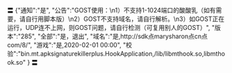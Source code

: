 〓
{"通知":"是",
"公告":"GOST使用：\n1）不支持1-1024端口的酸酸乳（如有需要，请自行用脚本版）\n2）GOST不支持域名，请自行解析。\n3）如GOST正在运行，UDP连不上网，则GOST问题，请自行检测（可复用别人的GOST）",
"版本":"285",
"全部":"是，退出",
"域名":"是,http://sdk点marysharon点cn点com/8/",
"游戏":"是,2020-02-01 00:00",
"校验":"bin.mt.apksignaturekillerplus.HookApplication,/lib/libmthook.so,libmthook.so"
}
〓
